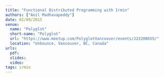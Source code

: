 ```yaml
---
title: "Functional Distributed Programming with Irmin"
authors: ["Anil Madhavapeddy"]
date: 02/09/2015
venue:
  name: "Polyglot"
  short-name: "Polyglot"
  url: "https://www.meetup.com/PolyglotVancouver/events/222208655/"
  location: "Unbounce, Vancouver, BC, Canada"
urls:
  pdf:
  slides: 
  video:
tags: irmin
---
```

